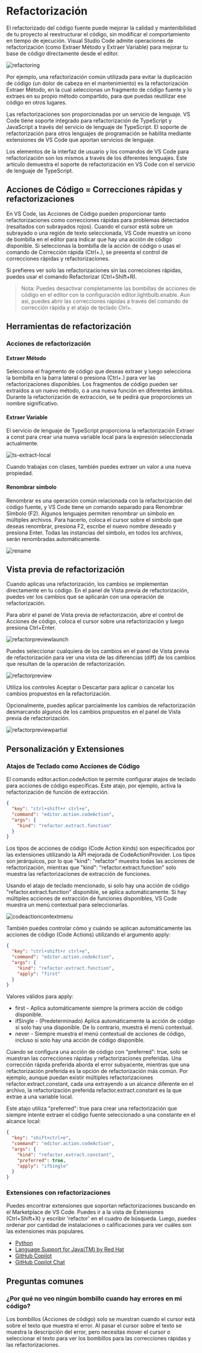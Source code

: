 # Refactorización
El refactorizado del código fuente puede mejorar la calidad y mantenibilidad de tu proyecto al reestructurar el código, sin modificar el comportamiento en tiempo de ejecución. Visual Studio Code admite operaciones de refactorización (como Extraer Método y Extraer Variable) para mejorar tu base de código directamente desde el editor.

![refactoring](/img/user-guide/refactoring/refactoring-hero.png)

Por ejemplo, una refactorización común utilizada para evitar la duplicación de código (un dolor de cabeza en el mantenimiento) es la refactorización Extraer Método, en la cual seleccionas un fragmento de código fuente y lo extraes en su propio método compartido, para que puedas reutilizar ese código en otros lugares.

Las refactorizaciones son proporcionadas por un servicio de lenguaje. VS Code tiene soporte integrado para refactorización de TypeScript y JavaScript a través del servicio de lenguaje de TypeScript. El soporte de refactorización para otros lenguajes de programación se habilita mediante extensiones de VS Code que aportan servicios de lenguaje.

Los elementos de la interfaz de usuario y los comandos de VS Code para refactorización son los mismos a través de los diferentes lenguajes. Este artículo demuestra el soporte de refactorización en VS Code con el servicio de lenguaje de TypeScript.

## Acciones de Código = Correcciones rápidas y refactorizaciones

En VS Code, las Acciones de Código pueden proporcionar tanto refactorizaciones como correcciones rápidas para problemas detectados (resaltados con subrayados rojos). Cuando el cursor está sobre un subrayado o una región de texto seleccionada, VS Code muestra un ícono de bombilla en el editor para indicar que hay una acción de código disponible. Si seleccionas la bombilla de la acción de código o usas el comando de Corrección rápida (Ctrl+.), se presenta el control de correcciones rápidas y refactorizaciones.

Si prefieres ver solo las refactorizaciones sin las correcciones rápidas, puedes usar el comando Refactorizar (Ctrl+Shift+R).

> Nota: Puedes desactivar completamente las bombillas de acciones de código en el editor con la configuración editor.lightbulb.enable. Aun así, puedes abrir las correcciones rápidas a través del comando de corrección rápida y el atajo de teclado Ctrl+.

## Herramientas de refactorización
### Acciones de refactorización
#### Extraer Método

Selecciona el fragmento de código que deseas extraer y luego selecciona la bombilla en la barra lateral o presiona (Ctrl+.) para ver las refactorizaciones disponibles. Los fragmentos de código pueden ser extraídos a un nuevo método, o a una nueva función en diferentes ámbitos. Durante la refactorización de extracción, se te pedirá que proporciones un nombre significativo.

#### Extraer Variable

El servicio de lenguaje de TypeScript proporciona la refactorización Extraer a const para crear una nueva variable local para la expresión seleccionada actualmente.

![ts-extract-local](/img/user-guide/refactoring/ts-extract-local.gif)

Cuando trabajas con clases, también puedes extraer un valor a una nueva propiedad.

#### Renombrar símbolo
Renombrar es una operación común relacionada con la refactorización del código fuente, y VS Code tiene un comando separado para Renombrar Símbolo (F2). Algunos lenguajes permiten renombrar un símbolo en múltiples archivos. Para hacerlo, coloca el cursor sobre el símbolo que deseas renombrar, presiona F2, escribe el nuevo nombre deseado y presiona Enter. Todas las instancias del símbolo, en todos los archivos, serán renombradas automáticamente.

![rename](/img/user-guide/refactoring/rename.png)

## Vista previa de refactorización

Cuando aplicas una refactorización, los cambios se implementan directamente en tu código. En el panel de Vista previa de refactorización, puedes ver los cambios que se aplicarán con una operación de refactorización.

Para abrir el panel de Vista previa de refactorización, abre el control de Acciones de código, coloca el cursor sobre una refactorización y luego presiona Ctrl+Enter.

![refactorpreviewlaunch](/img/user-guide/refactoring/refactor-preview-launch.gif)

Puedes seleccionar cualquiera de los cambios en el panel de Vista previa de refactorización para ver una vista de las diferencias (diff) de los cambios que resultan de la operación de refactorización.

![refactorpreview](/img/user-guide/refactoring/refactor-preview.png)

Utiliza los controles Aceptar o Descartar para aplicar o cancelar los cambios propuestos en la refactorización.

Opcionalmente, puedes aplicar parcialmente los cambios de refactorización desmarcando algunos de los cambios propuestos en el panel de Vista previa de refactorización.

![refactorpreviewpartial](/img/user-guide/refactoring/refactor-preview-partial.png)

## Personalización y Extensiones
### Atajos de Teclado como Acciones de Código

El comando editor.action.codeAction te permite configurar atajos de teclado para acciones de código específicas. Este atajo, por ejemplo, activa la refactorización de función de extracción.

```json
{
  "key": "ctrl+shift+r ctrl+e",
  "command": "editor.action.codeAction",
  "args": {
	"kind": "refactor.extract.function"
  }
}
```

Los tipos de acciones de código (Code Action kinds) son especificados por las extensiones utilizando la API mejorada de CodeActionProvider. Los tipos son jerárquicos, por lo que "kind": "refactor" muestra todas las acciones de refactorización, mientras que "kind": "refactor.extract.function" solo muestra las refactorizaciones de extracción de funciones.

Usando el atajo de teclado mencionado, si solo hay una acción de código "refactor.extract.function" disponible, se aplica automáticamente. Si hay múltiples acciones de extracción de funciones disponibles, VS Code muestra un menú contextual para seleccionarlas.

![codeactioncontextmenu](/img/user-guide/refactoring/code-action-context-menu.png)

También puedes controlar cómo y cuándo se aplican automáticamente las acciones de código (Code Actions) utilizando el argumento apply:

```json
{
  "key": "ctrl+shift+r ctrl+e",
  "command": "editor.action.codeAction",
  "args": {
	"kind": "refactor.extract.function",
	"apply": "first"
  }
}
```

Valores válidos para apply:

- first - Aplica automáticamente siempre la primera acción de código disponible.
- ifSingle - (Predeterminado) Aplica automáticamente la acción de código si solo hay una disponible. De lo contrario, muestra el menú contextual.
- never - Siempre muestra el menú contextual de acciones de código, incluso si solo hay una acción de código disponible.

Cuando se configura una acción de código con "preferred": true, solo se muestran las correcciones rápidas y refactorizaciones preferidas. Una corrección rápida preferida aborda el error subyacente, mientras que una refactorización preferida es la opción de refactorización más común. Por ejemplo, aunque puedan existir múltiples refactorizaciones refactor.extract.constant, cada una extrayendo a un alcance diferente en el archivo, la refactorización preferida refactor.extract.constant es la que extrae a una variable local.

Este atajo utiliza "preferred": true para crear una refactorización que siempre intente extraer el código fuente seleccionado a una constante en el alcance local:

```json
{
  "key": "shift+ctrl+e",
  "command": "editor.action.codeAction",
  "args": {
	"kind": "refactor.extract.constant",
	"preferred": true,
	"apply": "ifSingle"
  }
}
```

### Extensiones con refactorizaciones

Puedes encontrar extensiones que soportan refactorizaciones buscando en el Marketplace de VS Code. Puedes ir a la vista de Extensiones (Ctrl+Shift+X) y escribir 'refactor' en el cuadro de búsqueda. Luego, puedes ordenar por cantidad de instalaciones o calificaciones para ver cuáles son las extensiones más populares.

- [Python](https://marketplace.visualstudio.com/items?itemName=ms-python.python)
- [Language Support for Java(TM) by Red Hat](https://marketplace.visualstudio.com/items?itemName=redhat.java)
- [GitHub Copilot](https://marketplace.visualstudio.com/items?itemName=GitHub.copilot)
- [GitHub Copilot Chat](https://marketplace.visualstudio.com/items?itemName=GitHub.copilot-chat)

## Preguntas comunes
### ¿Por qué no veo ningún bombillo cuando hay errores en mi código?

Los bombillos (Acciones de código) solo se muestran cuando el cursor está sobre el texto que muestra el error. Al pasar el cursor sobre el texto se muestra la descripción del error, pero necesitas mover el cursor o seleccionar el texto para ver los bombillos para las correcciones rápidas y las refactorizaciones.

